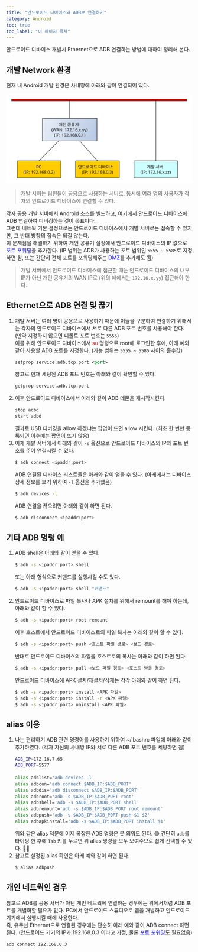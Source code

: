 ```yaml
---
title: "안드로이드 디바이스와 ADB로 연결하기"
category: Android
toc: true
toc_label: "이 페이지 목차"
---
```


안드로이드 디바이스 개발시 Ethernet으로 ADB 연결하는 방법에 대하여 정리해 본다.

## 개발 Network 환경
현재 내 Android 개발 환경은 사내망에 아래와 같이 연결되어 있다.
<p><img src="/assets/images/android_ethernet_diagram.svg"></p>

> 개발 서버는 팀원들이 공용으로 사용하는 서버로, 동시에 여러 명의 사용자가 각자의 안드로이드 디바이스에 연결할 수 있다.

각자 공용 개발 서버에서 Android 소스를 빌드하고, 여기에서 안드로이드 디바이스에 ADB 연결하여 디버깅하는 것이 목표이다.  
그런데 네트웍 기본 설정으로는 안드로이드 디바이스에서 개발 서버로는 접속할 수 있지만, 그 반대 방향의 접속은 되질 않는다.  
이 문제점을 해결하기 위하여 개인 공유기 설정에서 안드로이드 디바이스의 IP 값으로 <span style="color:blue">포트 포워딩</span>을 추가한다. (IP 범위는 ADB가 사용하는 포트 범위인 `5555 ~ 5585`로 지정하면 됨, 또는 간단히 전체 포트를 포워딩해주는 <span style="color:blue">DMZ</span>를 추가해도 됨)  
> 개발 서버에서 안드로이드 디바이스에 접근할 때는 안드로이드 디바이스의 내부 IP가 아닌 개인 공유기의 WAN IP로 (위의 예에서는 `172.16.x.yy`) 접근해야 한다.

## Ethernet으로 ADB 연결 및 끊기
1. 개발 서버는 여러 명이 공용으로 사용하기 때문에 이들을 구분하여 연결하기 위해서는 각자의 안드로이드 디바이스에서 서로 다른 ADB 포트 번호를 사용해야 한다. (만약 지정하지 않으면 디폴트 포트 번호는 `5555`)  
이를 위해 안드로이드 디바이스에서 <span style="color:red">su</span> 명령으로 root에 로그인한 후에, 아래 예와 같이 사용할 ADB 포트를 지정한다. (가능 범위는 `5555 ~ 5585` 사이의 홀수값)
   ```xml
   setprop service.adb.tcp.port <port>
   ```
   참고로 현재 세팅된 ADB 포트 번호는 아래와 같이 확인할 수 있다.
   ```xml
   getprop service.adb.tcp.port
   ```
1. 이후 안드로이드 디바이스에서 아래와 같이 ADB 데몬을 재시작시킨다.
   ```xml
   stop adbd
   start adbd
   ```
   결과로 USB 디버깅을 allow 하겠냐는 팝업이 뜨면 allow 시킨다. (최초 한 번만 등록되면 이후에는 팝업이 뜨지 않음)
1. 이제 개발 서버에서 아래와 같이 `-s` 옵션으로 안드로이드 디바이스의 IP와 포트 번호를 주어 연결시킬 수 있다.
   ```sh
   $ adb connect <ipaddr:port>
   ```
   ADB 연결된 디바이스 리스트들은 아래와 같이 얻을 수 있다. (아래에서는 디바이스 상세 정보를 보기 위하여 `-l` 옵션을 추가했음)
   ```sh
   $ adb devices -l
   ```
   ADB 연결을 끊으려면 아래와 같이 하면 된다.
   ```sh
   $ adb disconnect <ipaddr:port>
   ```

## 기타 ADB 명령 예
1. ADB shell은 아래와 같이 얻을 수 있다.
   ```sh
   $ adb -s <ipaddr:port> shell
   ```
   또는 아래 형식으로 커맨드를 실행시킬 수도 있다.
   ```sh
   $ adb -s <ipaddr:port> shell "커맨드"
   ```
1. 안드로이드 디바이스로 파일 복사나 APK 설치를 위해서 remount를 해야 하는데, 아래와 같이 할 수 있다.
   ```sh
   $ adb -s <ipaddr:port> root remount   
   ```
   이후 호스트에서 안드로이드 디바이스로의 파일 복사는 아래와 같이 할 수 있다.
   ```sh
   $ adb -s <ipaddr:port> push <호스트 파일 경로> <보드 경로>
   ```
   반대로 안드로이드 디바이스의 파일을 호스트로의 복사는 아래와 같이 하면 된다.
   ```sh
   $ adb -s <ipaddr:port> pull <보드 파일 경로> <호스트 받을 경로>
   ```
   안드로이드 디바이스에 APK 설치/재설치/삭제는 각각 아래와 같이 하면 된다.
   ```sh
   $ adb -s <ipaddr:port> install <APK 파일>
   $ adb -s <ipaddr:port> install -r <APK 파일>
   $ adb -s <ipaddr:port> uninstall <APK 파일>
   ```

## alias 이용
1. 나는 편리하기 ADB 관련 명령어를 사용하기 위하여 ~/.bashrc 파일에 아래와 같이 추가하였다. (각자 자신의 사내망 IP와 서로 다른 ADB 포트 번호를 세팅하면 됨)
   ```sh
   ADB_IP=172.16.7.65
   ADB_PORT=5577
   
   alias adblist='adb devices -l'
   alias adbcon='adb connect $ADB_IP:$ADB_PORT'
   alias adbdis='adb disconnect $ADB_IP:$ADB_PORT'
   alias adbroot='adb -s $ADB_IP:$ADB_PORT root'
   alias adbshell='adb -s $ADB_IP:$ADB_PORT shell'
   alias adbremount='adb -s $ADB_IP:$ADB_PORT root remount'
   alias adbpush='adb -s $ADB_IP:$ADB_PORT push $1 $2'
   alias adbapkinstall='adb -s $ADB_IP:$ADB_PORT install $1'
   ```
   위와 같은 alias 덕분에 이제 복잡한 ADB 명령은 못 외워도 된다. 😅 간단히 `adb`를 타이핑 한 후에 `Tab` 키를 누르면 위 alias 명령을 모두 보여주므로 쉽게 선택할 수 있다. 👍🏻
1. 참고로 설정된 alias 확인은 아래 예와 같이 하면 된다.
   ```sh
   $ alias adbpush
   ```

## 개인 네트웍인 경우
참고로 ADB를 공용 서버가 아닌 개인 네트웍에 연결하는 경우에는 위에서처럼 ADB 포트를 개별화할 필요가 없다. PC에서 안드로이드 스튜디오로 앱을 개발하고 안드로이드 기기에서 실행시킬 때에 사용한다.  
즉, 유무선 Ethernet으로 연결된 경우에는 단순히 아래 예와 같이 ADB connect 하면 된다. (안드로이드 기기의 IP가 192.168.0.3 이라고 가정, 물론 <span style="color:blue">포트 포워딩</span>도 필요없음)
```sh
adb connect 192.168.0.3
```
